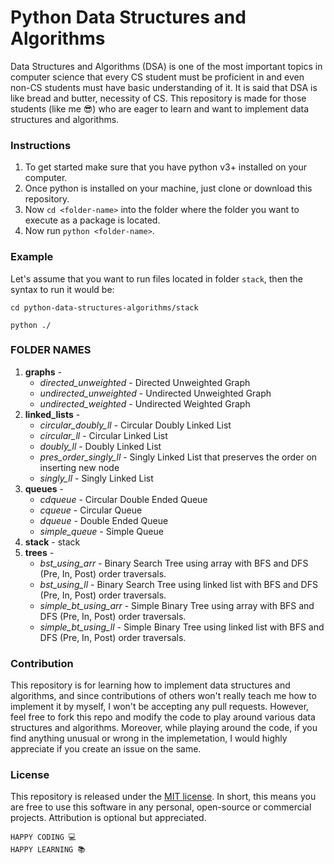 # Python Data Structures and Algorithms

Data Structures and Algorithms (DSA) is one of the most important topics in computer science that every CS student must be proficient in and even non-CS students must have basic understanding of it. It is said that DSA is like bread and butter, necessity of CS. This repository is made for those students (like me :sunglasses:) who are eager to learn and want to implement data structures and algorithms.

### Instructions

1. To get started make sure that you have python v3+ installed on your computer.
2. Once python is installed on your machine, just clone or download this repository.
3. Now `cd <folder-name>` into the folder where the folder you want to execute as a package is located.
4. Now run `python <folder-name>`.

### Example

Let's assume that you want to run files located in folder `stack`, then the syntax to run it would be:

```
cd python-data-structures-algorithms/stack

python ./
```

### FOLDER NAMES

1. **graphs** -
   - _directed_unweighted_ - Directed Unweighted Graph
   - _undirected_unweighted_ - Undirected Unweighted Graph
   - _undirected_weighted_ - Undirected Weighted Graph
2. **linked_lists** -
   - _circular_doubly_ll_ - Circular Doubly Linked List
   - _circular_ll_ - Circular Linked List
   - _doubly_ll_ - Doubly Linked List
   - _pres_order_singly_ll_ - Singly Linked List that preserves the order on inserting new node
   - _singly_ll_ - Singly Linked List
3. **queues** -
   - _cdqueue_ - Circular Double Ended Queue
   - _cqueue_ - Circular Queue
   - _dqueue_ - Double Ended Queue
   - _simple_queue_ - Simple Queue
4. **stack** - stack
5. **trees** -
   - _bst_using_arr_ - Binary Search Tree using array with BFS and DFS (Pre, In, Post) order traversals.
   - _bst_using_ll_ - Binary Search Tree using linked list with BFS and DFS (Pre, In, Post) order traversals.
   - _simple_bt_using_arr_ - Simple Binary Tree using array with BFS and DFS (Pre, In, Post) order traversals.
   - _simple_bt_using_ll_ - Simple Binary Tree using linked list with BFS and DFS (Pre, In, Post) order traversals.

### Contribution

This repository is for learning how to implement data structures and algorithms, and since contributions of others won't really teach me how to implement it by myself, I won't be accepting any pull requests. However, feel free to fork this repo and modify the code to play around various data structures and algorithms. Moreover, while playing around the code, if you find anything unusual or wrong in the implemetation, I would highly appreciate if you create an issue on the same.

### License

This repository is released under the [MIT license](https://opensource.org/licenses/MIT). In short, this means you are free to use this software in any personal, open-source or commercial projects. Attribution is optional but appreciated.

```
HAPPY CODING 💻
HAPPY LEARNING 📚
```
